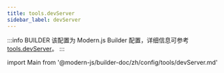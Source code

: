 ```yaml
---
title: tools.devServer
sidebar_label: devServer
---
```


:::info BUILDER
该配置为 Modern.js Builder 配置，详细信息可参考 [tools.devServer](https://modernjs.dev/builder/zh/api/config-tools.html#tools-devserver)。
:::

import Main from '@modern-js/builder-doc/zh/config/tools/devServer.md'

<Main />
